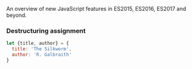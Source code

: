 An overview of new JavaScript features in ES2015, ES2016, ES2017 and beyond.

### Destructuring assignment
```js
let {title, author} = {
  title: 'The Silkworm',
  author: 'R. Galbraith'
}
```
 
